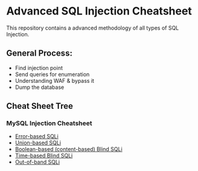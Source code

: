 # Advanced SQL Injection Cheatsheet
This repository contains a advanced methodology of all types of SQL Injection.

## General Process:
- Find injection point
- Send queries for enumeration
- Understanding WAF & bypass it
- Dump the database

## Cheat Sheet Tree
### MySQL Injection Cheatsheet
- [Error-based SQLi](https://github.com/kleiton0x00/Advanced-SQL-Injection-Cheatsheet/blob/main/Error%20Based%20SQLi/README.md)  
- [Union-based SQLi]()  
- [Boolean-based (content-based) Blind SQLi]()  
- [Time-based Blind SQLi]()  
- [Out-of-band SQLi]()  
